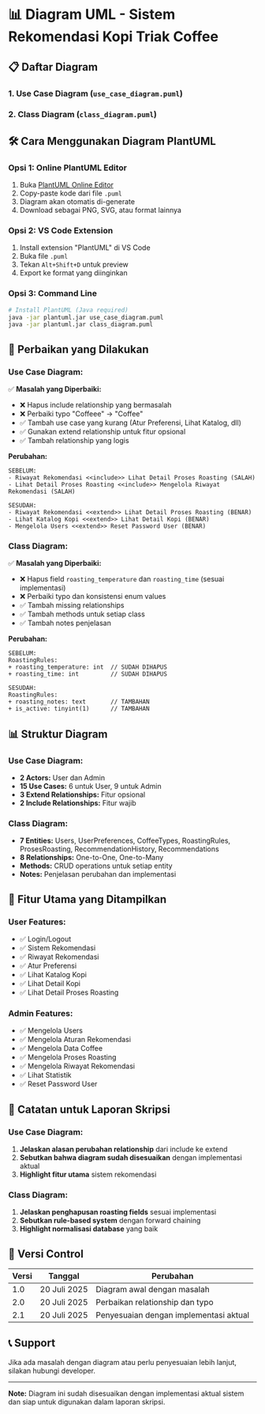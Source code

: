 # 📊 Diagram UML - Sistem Rekomendasi Kopi Triak Coffee

## 📋 Daftar Diagram

### 1. Use Case Diagram (`use_case_diagram.puml`)
### 2. Class Diagram (`class_diagram.puml`)

## 🛠️ Cara Menggunakan Diagram PlantUML

### **Opsi 1: Online PlantUML Editor**
1. Buka [PlantUML Online Editor](http://www.plantuml.com/plantuml/uml/)
2. Copy-paste kode dari file `.puml`
3. Diagram akan otomatis di-generate
4. Download sebagai PNG, SVG, atau format lainnya

### **Opsi 2: VS Code Extension**
1. Install extension "PlantUML" di VS Code
2. Buka file `.puml`
3. Tekan `Alt+Shift+D` untuk preview
4. Export ke format yang diinginkan

### **Opsi 3: Command Line**
```bash
# Install PlantUML (Java required)
java -jar plantuml.jar use_case_diagram.puml
java -jar plantuml.jar class_diagram.puml
```

## 🔧 Perbaikan yang Dilakukan

### **Use Case Diagram:**
✅ **Masalah yang Diperbaiki:**
- ❌ Hapus include relationship yang bermasalah
- ❌ Perbaiki typo "Coffeee" → "Coffee"
- ✅ Tambah use case yang kurang (Atur Preferensi, Lihat Katalog, dll)
- ✅ Gunakan extend relationship untuk fitur opsional
- ✅ Tambah relationship yang logis

**Perubahan:**
```
SEBELUM:
- Riwayat Rekomendasi <<include>> Lihat Detail Proses Roasting (SALAH)
- Lihat Detail Proses Roasting <<include>> Mengelola Riwayat Rekomendasi (SALAH)

SESUDAH:
- Riwayat Rekomendasi <<extend>> Lihat Detail Proses Roasting (BENAR)
- Lihat Katalog Kopi <<extend>> Lihat Detail Kopi (BENAR)
- Mengelola Users <<extend>> Reset Password User (BENAR)
```

### **Class Diagram:**
✅ **Masalah yang Diperbaiki:**
- ❌ Hapus field `roasting_temperature` dan `roasting_time` (sesuai implementasi)
- ❌ Perbaiki typo dan konsistensi enum values
- ✅ Tambah missing relationships
- ✅ Tambah methods untuk setiap class
- ✅ Tambah notes penjelasan

**Perubahan:**
```
SEBELUM:
RoastingRules:
+ roasting_temperature: int  // SUDAH DIHAPUS
+ roasting_time: int         // SUDAH DIHAPUS

SESUDAH:
RoastingRules:
+ roasting_notes: text       // TAMBAHAN
+ is_active: tinyint(1)      // TAMBAHAN
```

## 📊 Struktur Diagram

### **Use Case Diagram:**
- **2 Actors:** User dan Admin
- **15 Use Cases:** 6 untuk User, 9 untuk Admin
- **3 Extend Relationships:** Fitur opsional
- **2 Include Relationships:** Fitur wajib

### **Class Diagram:**
- **7 Entities:** Users, UserPreferences, CoffeeTypes, RoastingRules, ProsesRoasting, RecommendationHistory, Recommendations
- **8 Relationships:** One-to-One, One-to-Many
- **Methods:** CRUD operations untuk setiap entity
- **Notes:** Penjelasan perubahan dan implementasi

## 🎯 Fitur Utama yang Ditampilkan

### **User Features:**
- ✅ Login/Logout
- ✅ Sistem Rekomendasi
- ✅ Riwayat Rekomendasi
- ✅ Atur Preferensi
- ✅ Lihat Katalog Kopi
- ✅ Lihat Detail Kopi
- ✅ Lihat Detail Proses Roasting

### **Admin Features:**
- ✅ Mengelola Users
- ✅ Mengelola Aturan Rekomendasi
- ✅ Mengelola Data Coffee
- ✅ Mengelola Proses Roasting
- ✅ Mengelola Riwayat Rekomendasi
- ✅ Lihat Statistik
- ✅ Reset Password User

## 📝 Catatan untuk Laporan Skripsi

### **Use Case Diagram:**
1. **Jelaskan alasan perubahan relationship** dari include ke extend
2. **Sebutkan bahwa diagram sudah disesuaikan** dengan implementasi aktual
3. **Highlight fitur utama** sistem rekomendasi

### **Class Diagram:**
1. **Jelaskan penghapusan roasting fields** sesuai implementasi
2. **Sebutkan rule-based system** dengan forward chaining
3. **Highlight normalisasi database** yang baik

## 🔄 Versi Control

| Versi | Tanggal | Perubahan |
|-------|---------|-----------|
| 1.0 | 20 Juli 2025 | Diagram awal dengan masalah |
| 2.0 | 20 Juli 2025 | Perbaikan relationship dan typo |
| 2.1 | 20 Juli 2025 | Penyesuaian dengan implementasi aktual |

## 📞 Support

Jika ada masalah dengan diagram atau perlu penyesuaian lebih lanjut, silakan hubungi developer.

---
**Note:** Diagram ini sudah disesuaikan dengan implementasi aktual sistem dan siap untuk digunakan dalam laporan skripsi. 